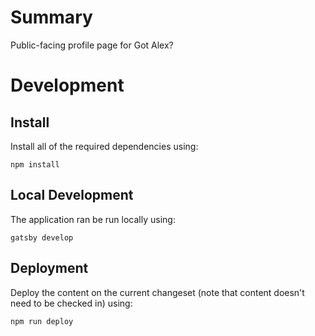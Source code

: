 # Summary
Public-facing profile page for Got Alex?
# Development
## Install
Install all of the required dependencies using:
 ```
 npm install
 ```
 ## Local Development
 The application ran be run locally using:
 ```
 gatsby develop
 ```

 ## Deployment
 Deploy the content on the current changeset (note that content doesn't need to be checked in) using:
 ```
 npm run deploy
 ```
